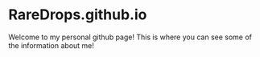 # RareDrops.github.io

Welcome to my personal github page! This is where you can see some of the information about me!
